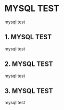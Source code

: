 # MYSQL TEST
mysql test

## 1. MYSQL TEST
mysql test

## 2. MYSQL TEST
mysql test

## 3. MYSQL TEST
mysql test

